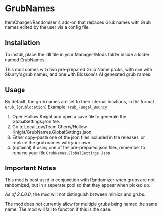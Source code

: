 # GrubNames

ItemChanger/Randomizer 4 add-on that replaces Grub names with Grub names edited by the user via a config file.

## Installation

To install, place the .dll file in your Managed/Mods folder inside a folder named GrubNames.

This mod comes with two pre-prepared Grub Name packs, with one with Skurry's grub names, and one with Blossom's AI generated grub names.

## Usage
By default, the grub names are set to their internal locations, in the format
	```Grub_[grublocation]```
Example:
	```Grub_Fungal_Bouncy```

1. Open Hollow Knight and open a save file to generate the GlobalSettings.json file.
2. Go to LocalLow/Team Cherry/Hollow Knight/GrubNames.GlobalSettings.json.
3. Either copy-paste one of the json files included in the releases, or replace the grub names with your own.
4. (optional) if using one of the pre-prepared json files, remember to rename your file ```GrubNames.GlobalSettings.Json```

## Important Notes
This mod is best used in conjunction with Randomizer when grubs are not randomized, but in a seperate pool so that they appear when picked up.

*As of 2.0.0.0*, the mod will not distinguish between mimics and grubs.

The mod does *not* currently allow for multiple grubs being named the same name. The mod will fail to function if this is the case.
